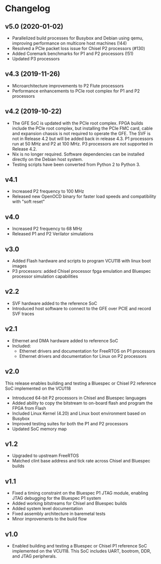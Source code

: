 # Changelog

## v5.0 (2020-01-02)
* Parallelized build processes for Busybox and Debian using qemu, improving performance on multicore host machines (!44)
* Resolved a PCIe packet loss issue for Chisel P2 processors (#130)
* Added Coremark benchmarks for P1 and P2 processors (!51)
* Updated P3 processors

## v4.3 (2019-11-26)
* Microarchitecture improvements to P2 Flute processors
* Performance enhancements to PCIe root complex for P1 and P2 processors

## v4.2 (2019-10-22)
* The GFE SoC is updated with the PCIe root complex. FPGA builds include the PCIe root complex, but installing the PCIe FMC card, cable and expansion chassis is not required to operate the GFE. The SVF is not in Release 4.2 but will be added back in release 4.3. P1 processors run at 50 MHz and P2 at 100 MHz. P3 processors are not supported in Release 4.2. 
* Nix is no longer required. Software dependencies can be installed directly on the Debian host system.
* Testing scripts have been converted from Python 2 to Python 3.

## v4.1
* Increased P2 frequency to 100 MHz
* Released new OpenOCD binary for faster load speeds and compatibility with "soft reset" 

## v4.0
* Increased P2 frequency to 68 MHz
* Released P1 and P2 Verilator simulations

## v3.0
* Added Flash hardware and scripts to program VCU118 with linux boot images
* P3 processors: added Chisel processor fpga emulation and Bluespec processor simulation capabilities

## v2.2
* SVF hardware added to the reference SoC
* Introduced host software to connect to the GFE over PCIE and record SVF traces

## v2.1
* Ethernet and DMA hardware added to reference SoC
* Included:
    * Ethernet drivers and documentation for FreeRTOS on P1 processors
    * Ethernet drivers and documentation for Linux on P2 processors
    
## v2.0
This release enables building and testing a Bluespec or Chisel P2 reference SoC implemented on the VCU118
* Introduced 64-bit P2 processors in Chisel and Bluespec languages
* Added ability to copy the bitstream to on-board flash and program the FPGA from Flash
* Included Linux Kernel (4.20) and Linux boot environment based on Busybox
* Improved testing suites for both the P1 and P2 processors
* Updated SoC memory map

## v1.2
* Upgraded to upstream FreeRTOS
* Matched clint base address and tick rate across Chisel and Bluespec builds

## v1.1
* Fixed a timing constraint on the Bluespec P1 JTAG module, enabling JTAG debugging for the Bluespec P1 system
* Added working bitstreams for Chisel and Bluespec builds
* Added system level documentation
* Fixed assembly architecture in baremetal tests
* Minor improvements to the build flow

## v1.0
* Enabled building and testing a Bluespec or Chisel P1 reference SoC implemented on the VCU118. This SoC includes UART, bootrom, DDR, and JTAG peripherals.
